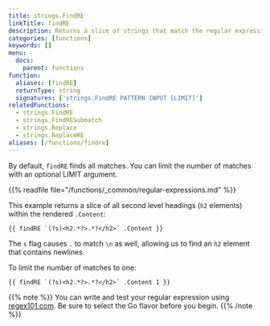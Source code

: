 ```yaml
---
title: strings.FindRE
linkTitle: findRE
description: Returns a slice of strings that match the regular expression.
categories: [functions]
keywords: []
menu:
  docs:
    parent: functions
function:
  aliases: [findRE]
  returnType: string
  signatures: ['strings.FindRE PATTERN INPUT [LIMIT]']
relatedFunctions:
  - strings.FindRE
  - strings.FindRESubmatch
  - strings.Replace
  - strings.ReplaceRE
aliases: [/functions/findre]
---
```

By default, `findRE` finds all matches. You can limit the number of matches with an optional LIMIT argument.

{{% readfile file="/functions/_common/regular-expressions.md" %}}

This example returns a slice of all second level headings (`h2` elements) within the rendered `.Content`:

```go-html-template
{{ findRE `(?s)<h2.*?>.*?</h2>` .Content }}
```

The `s` flag causes `.` to match `\n` as well, allowing us to find an `h2` element that contains newlines.

To limit the number of matches to one:

```go-html-template
{{ findRE `(?s)<h2.*?>.*?</h2>` .Content 1 }}
```

{{% note %}}
You can write and test your regular expression using [regex101.com](https://regex101.com/). Be sure to select the Go flavor before you begin.
{{% /note %}}
